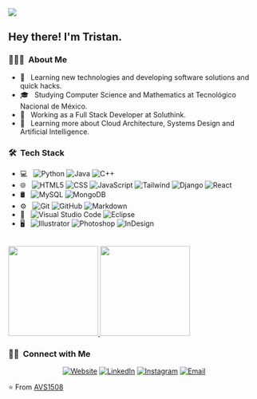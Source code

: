 <img src="https://unsplash.com/es/fotos/-Xqckh_XVU4">

<h2> Hey there! I'm Tristan.</h2>

<h3> 👨🏻‍💻 &nbsp;About Me </h3>

- 🤔 &nbsp; Learning new technologies and developing software solutions and quick hacks.
- 🎓 &nbsp; Studying Computer Science and Mathematics at Tecnológico Nacional de México.
- 💼 &nbsp; Working as a Full Stack Developer at Soluthink.
- 🌱 &nbsp; Learning more about Cloud Architecture, Systems Design and Artificial Intelligence.

<h3> 🛠 &nbsp;Tech Stack</h3>

- 💻 &nbsp;
  ![Python](https://img.shields.io/badge/-Python-333333?style=flat&logo=python)
  ![Java](https://img.shields.io/badge/-Java-333333?style=flat&logo=Java&logoColor=007396)
  ![C++](https://img.shields.io/badge/-C++-333333?style=flat&logo=C%2B%2B&logoColor=00599C)
- 🌐 &nbsp;
  ![HTML5](https://img.shields.io/badge/-HTML5-333333?style=flat&logo=HTML5)
  ![CSS](https://img.shields.io/badge/-CSS-333333?style=flat&logo=CSS3&logoColor=1572B6)
  ![JavaScript](https://img.shields.io/badge/-JavaScript-333333?style=flat&logo=javascript)
  ![Tailwind](https://img.shields.io/badge/Tailwind_CSS-333333?style=flat&logo=tailwind-css&logoColor=blue)
  ![Django](https://img.shields.io/badge/Django-333333?style=flat&logo=django&logoColor=green)
  ![React](https://img.shields.io/badge/-React-333333?style=flat&logo=react)
- 🛢 &nbsp;
  ![MySQL](https://img.shields.io/badge/-MySQL-333333?style=flat&logo=mysql)
  ![MongoDB](https://img.shields.io/badge/-MongoDB-333333?style=flat&logo=mongodb)
- ⚙️ &nbsp;
  ![Git](https://img.shields.io/badge/-Git-333333?style=flat&logo=git)
  ![GitHub](https://img.shields.io/badge/-GitHub-333333?style=flat&logo=github)
  ![Markdown](https://img.shields.io/badge/-Markdown-333333?style=flat&logo=markdown)
- 🔧 &nbsp;
  ![Visual Studio Code](https://img.shields.io/badge/-Visual%20Studio%20Code-333333?style=flat&logo=visual-studio-code&logoColor=007ACC)
  ![Eclipse](https://img.shields.io/badge/-Eclipse-333333?style=flat&logo=eclipse-ide&logoColor=2C2255)
- 🖥 &nbsp;
  ![Illustrator](https://img.shields.io/badge/-Illustrator-333333?style=flat&logo=adobe-illustrator)
  ![Photoshop](https://img.shields.io/badge/-Photoshop-333333?style=flat&logo=adobe-photoshop)
  ![InDesign](https://img.shields.io/badge/-InDesign-333333?style=flat&logo=adobe-indesign)

<br/>

<a href="https://github.com/TristanLinoD">
  <img height="180em" src="https://github-readme-stats.vercel.app/api?username=TristanLinoD&theme=buefy&show_icons=true" />
  <img height="180em" src="https://github-readme-stats.vercel.app/api/top-langs/?username=TristanLinoD&theme=buefy&layout=compact" />
</a>

<br/>

<h3> 🤝🏻 &nbsp;Connect with Me </h3>

<p align="center">
<a href=""><img alt="Website" src="https://img.shields.io/badge/Website-www.tristanlino.com-blue?style=flat-square&logo=google-chrome"></a>
<a href=""><img alt="LinkedIn" src="https://img.shields.io/badge/LinkedIn-TristanLino-blue?style=flat-square&logo=linkedin"></a>
<a href=""><img alt="Instagram" src="https://img.shields.io/badge/Instagram-TristanLino-blue?style=flat-square&logo=instagram"></a>
<a href="mailto:tristan.a.lino@gmail.com"><img alt="Email" src="https://img.shields.io/badge/Email-tristan.a.lino@gmail.com-blue?style=flat-square&logo=gmail"></a>
</p>

⭐️ From [AVS1508](https://github.com/TristanLinoD)
